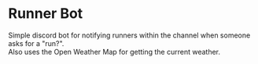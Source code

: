 # Runner Bot
Simple discord bot for notifying runners within the channel when someone asks for a "run?".     
Also uses the Open Weather Map for getting the current weather.